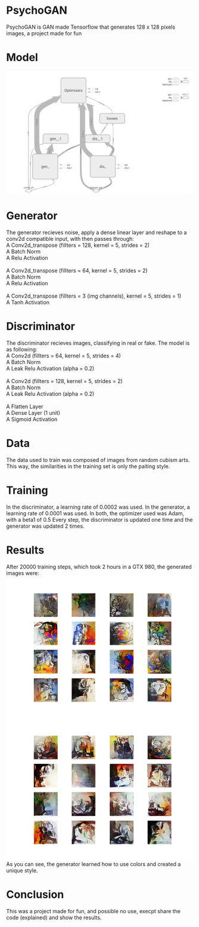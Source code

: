 # PsychoGAN

PsychoGAN is GAN made Tensorflow that generates 128 x 128 pixels images, a project made for fun

# Model

<img src="secundary/tensorboard_model.PNG" >


# Generator

The generator recieves noise, apply a dense linear layer and reshape to a conv2d compatible input, with then passes through:
<br>
A Conv2d_transpose (fillters = 128, kernel = 5, strides = 2)<br>
A Batch Norm<br>
A Relu Activation<br>
<br>
A Conv2d_transpose (fillters = 64, kernel = 5, strides = 2)<br>
A Batch Norm<br>
A Relu Activation<br>
<br>
A Conv2d_transpose (fillters = 3 (img channels), kernel = 5, strides = 1)<br>
A Tanh Activation<br>


# Discriminator

The discriminator recieves images, classifying in real or fake. The model is as following:
<br>
A Conv2d (fillters = 64, kernel = 5, strides = 4)<br>
A Batch Norm<br>
A Leak Relu Activation (alpha = 0.2)<br>
<br>
A Conv2d (fillters = 128, kernel = 5, strides = 2)<br>
A Batch Norm<br>
A Leak Relu Activation (alpha = 0.2)<br>
<br>
A Flatten Layer<br>
A Dense Layer (1 unit)<br>
A Sigmoid Activation<br>


# Data

The data used to train was composed of images from random cubism arts. This way, the similarities in the training set is only the paiting style.


# Training

In the discriminator, a learning rate of 0.0002 was used.
In the generator, a learning rate of 0.0001 was used.
In both, the optimizer used was Adam, with a beta1 of 0.5
Every step, the discriminator is updated one time and the generator was updated 2 times.


# Results

After 20000 training steps, which took 2 hours in a GTX 980, the generated images were:
<br>
<img src="secundary/gen_1.png" >
<img src="secundary/gen_2.png" >
<br>
As you can see, the generator learned how to use colors and created a unique style.


# Conclusion

This was a project made for fun, and possible no use, execpt share the code (explained) and show the results.


















